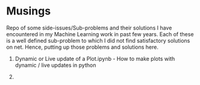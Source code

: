 # Musings

Repo of some side-issues/Sub-problems and their solutions I have encountered in my Machine Learning work in past few years.
Each of these is a well defined sub-problem to which I did not find satisfactory solutions on net. Hence, putting up those problems and solutions here. 

1) Dynamic or Live update of a Plot.ipynb - How to make plots with dynamic / live updates in python

2) 


